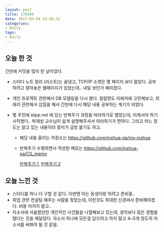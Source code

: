 ```yaml
---
layout: post
title: 170304
date: 2017-03-04 23:56:32
categories:
- Daily
tags:
- Daily
---
```


## 오늘 한 것

간만에 커밋을 많이 한 날이었다.

*   스터디 노트 정리 (리스트)는 끝냈고, TCP/IP 소켓은 몇 페이지 보다 말았다.
    공부하려고 찾아놓은 웹페이지가 있었는데.. 내일 보던가 해야겠다.

*   개인 프로젝트 관련해서 DB 모델링을 다시 했다. 컬럼명도 이래저래 고민해보고, 외래키 관련해서 삽질을 해서 간만에 다시 해당 내용 공부하는 계기가 되었다.

*   몇 주전에 slipp.net 에 있는 반복주기 과정을 따라하기로 했었는데, 이제서야 하기 시작했다.. 박재성 교수님이 쉽게 설명해주셔서 따라하기가 편하다. 그리고 어느 정도는 알고 있는 내용이라 흥미가 금방 붙기도 하고.

    *   해당 내용 올리는 저장소는 https://github.com/joshua-qa/my-joshua

    *   반복주기 수행하면서 작성한 메모는 https://github.com/joshua-qa/CS_memo

        [반복주기 1](https://github.com/joshua-qa/CS_memo/blob/master/slipp-jwp-part1.md), [반복주기 2](https://github.com/joshua-qa/CS_memo/blob/master/slipp-jwp-part2.md)

## 오늘 느낀 것

*   스터디를 하나 더 구할 것 같다. 이번엔 아는 동생이랑 하려고 준비중..
*   취업 관련 컨설팅 해주는 사람을 찾았는데, 이런것도 최대한 신경써서 준비해야겠다. 비용 아끼지 말고..
*   자소서에 서술할만한 개인적인 사건들을 나열해보고 있는데, 생각보다 많은 경험을 했다는 것을 깨달았다. 자소서 하나에 모든걸 담으려고 하지 말고 4~5개 정도의 자소서를 써봐야 될 것 같음.
